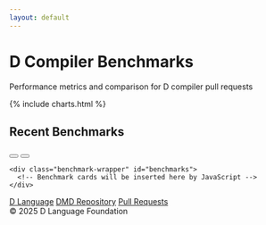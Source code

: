 ```yaml
---
layout: default
---
```


<div class="header">
  <div class="container">
    <h1>D Compiler Benchmarks</h1>
    <p>Performance metrics and comparison for D compiler pull requests</p>
  </div>
</div>

<div class="container">
  {% include charts.html %}
  
  <div class="benchmarks-section">
    <div class="section-header">
      <h2>Recent Benchmarks</h2>
      <div class="view-options">
        <button class="view-btn active" data-view="grid" title="Grid View">
          <svg viewBox="0 0 24 24" xmlns="http://www.w3.org/2000/svg">
            <path d="M4 4h7v7H4V4zm9 0h7v7h-7V4zm-9 9h7v7H4v-7zm9 0h7v7h-7v-7z"/>
          </svg>
        </button>
        <button class="view-btn" data-view="list" title="List View">
          <svg viewBox="0 0 24 24" xmlns="http://www.w3.org/2000/svg">
            <path d="M3 4h18v4H3V4zm0 6h18v4H3v-4zm0 6h18v4H3v-4z"/>
          </svg>
        </button>
      </div>
    </div>
    
    <div class="benchmark-wrapper" id="benchmarks">
      <!-- Benchmark cards will be inserted here by JavaScript -->
    </div>
  </div>
</div>

<footer class="footer">
  <div class="container">
    <div class="footer-content">
      <div class="footer-links">
        <a href="https://dlang.org" class="footer-link">D Language</a>
        <a href="https://github.com/dlang/dmd" class="footer-link">DMD Repository</a>
        <a href="https://github.com/dlang/dmd/pulls" class="footer-link">Pull Requests</a>
      </div>
      <div class="copyright">
        © 2025 D Language Foundation
      </div>
    </div>
  </div>
</footer>
